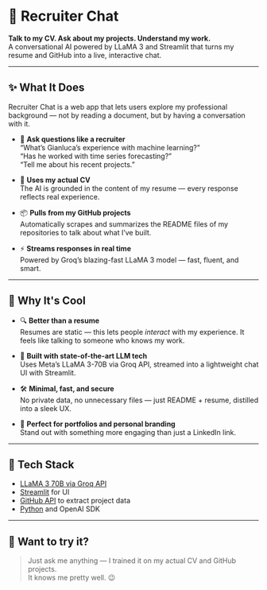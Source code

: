 # 🧠 Recruiter Chat

**Talk to my CV. Ask about my projects. Understand my work.**  
A conversational AI powered by LLaMA 3 and Streamlit that turns my resume and GitHub into a live, interactive chat.

---

## ✨ What It Does

Recruiter Chat is a web app that lets users explore my professional background — not by reading a document, but by having a conversation with it.

- 💬 **Ask questions like a recruiter**  
  “What’s Gianluca’s experience with machine learning?”  
  “Has he worked with time series forecasting?”  
  “Tell me about his recent projects.”

- 📄 **Uses my actual CV**  
  The AI is grounded in the content of my resume — every response reflects real experience.

- 📦 **Pulls from my GitHub projects**  
  Automatically scrapes and summarizes the README files of my repositories to talk about what I’ve built.

- ⚡ **Streams responses in real time**  
  Powered by Groq’s blazing-fast LLaMA 3 model — fast, fluent, and smart.

---

## 🚀 Why It's Cool

- 🔍 **Better than a resume**  
  Resumes are static — this lets people *interact* with my experience. It feels like talking to someone who knows my work.

- 🤖 **Built with state-of-the-art LLM tech**  
  Uses Meta’s LLaMA 3-70B via Groq API, streamed into a lightweight chat UI with Streamlit.

- 🛠️ **Minimal, fast, and secure**  
  No private data, no unnecessary files — just README + resume, distilled into a sleek UX.

- 📇 **Perfect for portfolios and personal branding**  
  Stand out with something more engaging than just a LinkedIn link.

---

## 🧠 Tech Stack

- [LLaMA 3 70B via Groq API](https://console.groq.com/)
- [Streamlit](https://streamlit.io/) for UI
- [GitHub API](https://docs.github.com/en/rest) to extract project data
- [Python](https://www.python.org/) and OpenAI SDK

---

## 👋 Want to try it?

> Just ask me anything — I trained it on my actual CV and GitHub projects.  
It knows me pretty well. 😉
